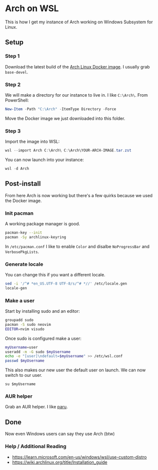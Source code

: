 # Arch on WSL

This is how I get my instance of Arch working on Windows Subsystem for Linux.

## Setup

### Step 1

Download the latest build of the [Arch Linux Docker image](https://gitlab.archlinux.org/archlinux/archlinux-docker/-/releases). I usually grab `base-devel`.

### Step 2

We will make a directory for our instance to live in. I like `C:\Arch\`. From PowerShell:

```powershell
New-Item -Path "C:\Arch" -ItemType Directory -Force
```

Move the Docker image we just downloaded into this folder.

### Step 3

Import the image into WSL:

```powershell
wsl --import Arch C:\Arch\ C:\Arch\YOUR-ARCH-IMAGE.tar.zst
```

You can now launch into your instance:

```powershell
wsl -d Arch
```

## Post-install

From here Arch is now working but there's a few quirks because we used the Docker image.

### Init pacman

A working package manager is good.

```bash
pacman-key --init
pacman -Sy archlinux-keyring
```

In `/etc/pacman.conf` I like to enable `Color` and disalbe `NoProgressBar` and `VerbosePkgLists`.

### Generate locale

You can change this if you want a different locale.

```bash
sed -i '/^# *en_US.UTF-8 UTF-8/s/^# *//' /etc/locale.gen
locale-gen
```

### Make a user

Start by installing sudo and an editor:

```bash
groupadd sudo
pacman -S sudo neovim
EDITOR=nvim visudo
```

Once sudo is configured make a user:

```bash
myUsername=user
useradd -m -G sudo $myUsername
echo -e "[user]\ndefault=$myUsername" >> /etc/wsl.conf
passwd $myUsername
```

This also makes our new user the default user on launch. We can now switch to our user.

```
su $myUsername
```

### AUR helper

Grab an AUR helper. I like [paru](https://github.com/Morganamilo/paru).

## Done

Now even Windows users can say they use Arch (btw)

### Help / Additional Reading

- https://learn.microsoft.com/en-us/windows/wsl/use-custom-distro
- https://wiki.archlinux.org/title/Installation_guide
